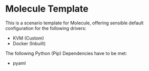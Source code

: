 # Molecule Template

This is a scenario template for Molecule,
offering sensible default configuration for the following drivers:
- KVM (Custom)
- Docker (Inbuilt)

The following Python (Pip) Dependencies have to be met:
- pyaml
